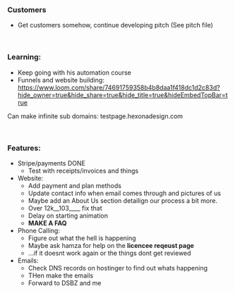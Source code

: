 ### Customers
- Get customers somehow, continue developing pitch (See pitch file)

<br>

### Learning:
- Keep going with his automation course
- Funnels and website building: https://www.loom.com/share/74691759358b4b8daa1f418dc1d2c83d?hide_owner=true&hide_share=true&hide_title=true&hideEmbedTopBar=true

Can make infinite sub domains:    testpage.hexonadesign.com

<br>

### Features:
-	Stripe/payments DONE
    - Test with receipts/invoices and things
- Website:
    - Add payment and plan methods
    - Update contact info when email comes through and pictures of us
    - Maybe add an About Us section detailign our process a bit more.
    - Over 12k__103____ fix that
    - Delay on starting animation
    - **MAKE A FAQ**
- Phone Calling:
    - Figure out what the hell is happening
    - Maybe ask hamza for help on the **licencee reqeust page**
    - ...if it doesnt work again or the things dont get reviewed
-	Emails:
    - Check DNS records on hostinger to find out whats happening
    - THen make the emails
    - Forward to DSBZ and me
      
